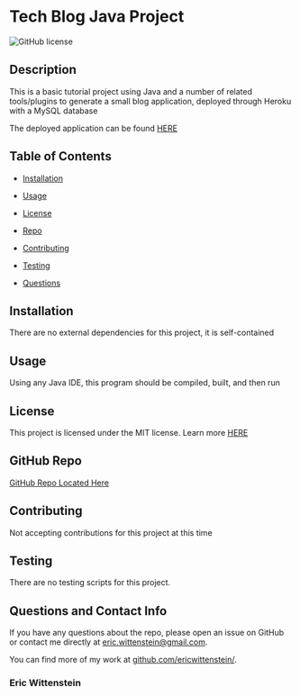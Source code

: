 # Tech Blog Java Project
![GitHub license](https://img.shields.io/badge/license-MIT-blue.svg)

## Description

This is a basic tutorial project using Java and a number of related tools/plugins to generate a small blog application, deployed through Heroku with a MySQL database

The deployed application can be found [HERE](https://javatechblog.herokuapp.com/)

## Table of Contents 

* [Installation](#installation)

* [Usage](#usage)

* [License](#license)

* [Repo](#github-repo)

* [Contributing](#contributing)

* [Testing](#testing)

* [Questions](#questions-and-contact-info)

## Installation

There are no external dependencies for this project, it is self-contained

## Usage

Using any Java IDE, this program should be compiled, built, and then run

## License

This project is licensed under the MIT license. Learn more [HERE](LICENSE)

## GitHub Repo

[GitHub Repo Located Here](https://github.com/ericwittenstein/tech-news-java-api-2)

## Contributing

Not accepting contributions for this project at this time

## Testing

There are no testing scripts for this project.

## Questions and Contact Info

If you have any questions about the repo, please open an issue on GitHub or contact me directly at [eric.wittenstein@gmail.com](mailto:eric.wittenstein@gmail.com).

You can find more of my work at [github.com/ericwittenstein/](https://github.com/ericwittenstein/).

<!-- EHW SIGNET
---------
    |
  -----
    |
---------
 -->

### Eric Wittenstein

